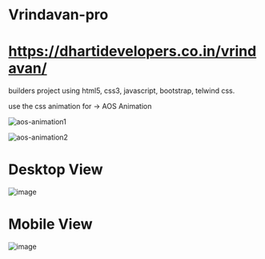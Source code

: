 # Vrindavan-pro
# https://dhartidevelopers.co.in/vrindavan/
builders project using html5, css3, javascript, bootstrap, telwind css.

use the css animation for -> AOS Animation

![aos-animation1](https://github.com/Suraj-0828/Vrindavan-pro/assets/134250774/b2943fdc-3e98-4aba-b2e7-3d02b3b99c7d)



![aos-animation2](https://github.com/Suraj-0828/Vrindavan-pro/assets/134250774/36404dd8-5b90-4159-8cc4-fdc7249aa5d7)


# Desktop View 

![image](https://github.com/user-attachments/assets/6bf96f43-1c84-411d-bba4-330aa8c31770)


# Mobile View

![image](https://github.com/user-attachments/assets/fa6542a3-9ddc-420a-adaf-9927889f81b2)


